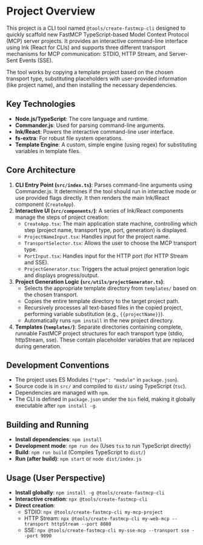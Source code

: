 # Project Overview

This project is a CLI tool named `@tools/create-fastmcp-cli` designed to quickly scaffold new FastMCP TypeScript-based Model Context Protocol (MCP) server projects. It provides an interactive command-line interface using Ink (React for CLIs) and supports three different transport mechanisms for MCP communication: STDIO, HTTP Stream, and Server-Sent Events (SSE).

The tool works by copying a template project based on the chosen transport type, substituting placeholders with user-provided information (like project name), and then installing the necessary dependencies.

## Key Technologies

- **Node.js/TypeScript**: The core language and runtime.
- **Commander.js**: Used for parsing command-line arguments.
- **Ink/React**: Powers the interactive command-line user interface.
- **fs-extra**: For robust file system operations.
- **Template Engine**: A custom, simple engine (using regex) for substituting variables in template files.

## Core Architecture

1.  **CLI Entry Point (`src/index.ts`)**: Parses command-line arguments using Commander.js. It determines if the tool should run in interactive mode or use provided flags directly. It then renders the main Ink/React component (`CreateApp`).
2.  **Interactive UI (`src/components/`)**: A series of Ink/React components manage the steps of project creation:
    - `CreateApp.tsx`: The main application state machine, controlling which step (project name, transport type, port, generation) is displayed.
    - `ProjectNameInput.tsx`: Handles input for the project name.
    - `TransportSelector.tsx`: Allows the user to choose the MCP transport type.
    - `PortInput.tsx`: Handles input for the HTTP port (for HTTP Stream and SSE).
    - `ProjectGenerator.tsx`: Triggers the actual project generation logic and displays progress/output.
3.  **Project Generation Logic (`src/utils/projectGenerator.ts`)**:
    - Selects the appropriate template directory from `templates/` based on the chosen transport.
    - Copies the entire template directory to the target project path.
    - Recursively processes all text-based files in the copied project, performing variable substitution (e.g., `{{projectName}}`).
    - Automatically runs `npm install` in the new project directory.
4.  **Templates (`templates/`)**: Separate directories containing complete, runnable FastMCP project structures for each transport type (stdio, httpStream, sse). These contain placeholder variables that are replaced during generation.

## Development Conventions

- The project uses ES Modules (`"type": "module"` in `package.json`).
- Source code is in `src/` and compiled to `dist/` using TypeScript (`tsc`).
- Dependencies are managed with `npm`.
- The CLI is defined in `package.json` under the `bin` field, making it globally executable after `npm install -g`.

## Building and Running

- **Install dependencies**: `npm install`
- **Development mode**: `npm run dev` (Uses `tsx` to run TypeScript directly)
- **Build**: `npm run build` (Compiles TypeScript to `dist/`)
- **Run (after build)**: `npm start` or `node dist/index.js`

## Usage (User Perspective)

- **Install globally**: `npm install -g @tools/create-fastmcp-cli`
- **Interactive creation**: `npx @tools/create-fastmcp-cli`
- **Direct creation**:
  - STDIO: `npx @tools/create-fastmcp-cli my-mcp-project`
  - HTTP Stream: `npx @tools/create-fastmcp-cli my-web-mcp --transport httpStream --port 8080`
  - SSE: `npx @tools/create-fastmcp-cli my-sse-mcp --transport sse --port 9090`